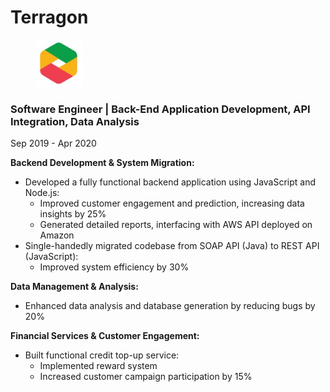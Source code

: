 # Terragon

<div align="left">

<figure><img src="../.gitbook/assets/image (8).png" alt="" width="75"><figcaption></figcaption></figure>

</div>

### **Software Engineer | Back-End Application Development, API Integration, Data Analysis**

Sep 2019 - Apr 2020

**Backend Development & System Migration:**

* Developed a fully functional backend application using JavaScript and Node.js:
  * Improved customer engagement and prediction, increasing data insights by 25%
  * Generated detailed reports, interfacing with AWS API deployed on Amazon
* Single-handedly migrated codebase from SOAP API (Java) to REST API (JavaScript):
  * Improved system efficiency by 30%

**Data Management & Analysis:**

* Enhanced data analysis and database generation by reducing bugs by 20%

**Financial Services & Customer Engagement:**

* Built functional credit top-up service:
  * Implemented reward system
  * Increased customer campaign participation by 15%
